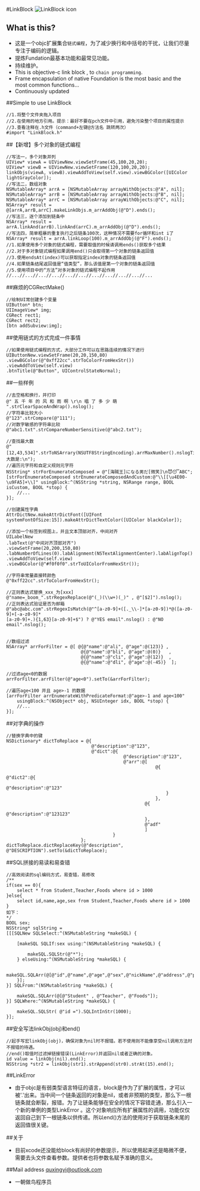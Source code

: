 #LinkBlock
![LinkBlock icon](http://ico.ooopic.com/ajax/iconpng/?id=98399.png)

## What is this?
* 这是一个objc扩展集合`链式编程`，为了减少换行和中括号的干扰，让我们尽量专注于编码的逻辑。
* 提炼Fundation最基本功能和最常见功能。
* 持续维护。
* This is objective-c link block , to `chain programming`.
* Frame encapsulation of native Foundation is the most basic and the most common functions...
* Continuously updated

##Simple to use LinkBlock
```objc
//1.将整个文件夹拖入项目
//2.在使用的地方引用。提示：最好不要在pch文件中引用，避免污染整个项目的属性提示
//3.查看注释在.h文件（command+左键@方法名 跳转两次）
#import "LinkBlock.h"
```
##【新增】多个对象的链式编程
```objc
//写法一，多个对象并列
UIView* viewA = UIViewNew.viewSetFrame(45,100,20,20);
UIView* viewB = UIViewNew.viewSetFrame(120,100,20,20);
linkObjs(viewA, viewB).viewAddToView(self.view).viewBGColor([UIColor lightGrayColor]);
//写法二，数组对象
NSMutableArray* arrA = [NSMutableArray arrayWithObjects:@"A", nil];
NSMutableArray* arrB = [NSMutableArray arrayWithObjects:@"B", nil];
NSMutableArray* arrC = [NSMutableArray arrayWithObjects:@"C", nil];
NSArray* result = @[arrA,arrB,arrC].makeLinkObjs.m_arrAddObj(@"D").ends();
//写法三，逐个添加到链条中
NSArray* result = arrA.linkAnd(arrB).linkAnd(arrC).m_arrAddObj(@"D").ends();
//写法四，简单粗暴的重复执行之后链条100次，这种情况不需要for循环和int i了
NSArray* result = arrA.linkLoop(100).m_arrAddObj(@"F").ends();
//1.如果使用多个对象的链式编程，需要取值的时候请调用ends()获取多个结果
//2.对于多对象链式编程如果调用end()只会取得第一个对象的链条返回值
//3.使用endsAt(index)可以获取指定index对象的链条返回值
//4.如果链条结尾返回值是“值类型”，那么该值是第一个对象的链条返回值
//5.使用项目中的“方法”对多对象的链式编程不起作用
//...//...//...//...//...//...//...//...//...//...//...
```

##麻烦的CGRectMake()
```objc
//绘制UI常创建多个变量
UIButton* btn;
UIImageView* img;
CGRect rect1;
CGRect rect2;
[btn addSubview:img];
```
##使用链式的方式完成一件事情
```objc
//如果使用链式编程的方式，大部分工作可以在思路连续的情况下进行
UIButtonNew.viewSetFrame(20,20,150,80)
.viewBGColor(@"0xff22cc".strToColorFromHexStr())
.viewAddToView(self.view)
.btnTitle(@"Button", UIControlStateNormal);
```
##一些样例
```objc
//去空格和换行，并打印
@" 五 千 年 的 风 和 雨 啊 \r\n 唱 了 多 少 萌 ".strClearSpaceAndWrap().nslog();
//字符串比较大小
@"123".strCompare(@"111");
//对数字敏感的字符串比较
@"abc1.txt".strCompareNumberSensitive(@"abc2.txt");

//查找最大数
@"[12,43,534]".strToNSArrary(NSUTF8StringEncoding).arrMaxNumber().nslogTitle(@"最大数是:\n");
//遍历元字符和自定义规则元字符
NSString* strForEnumerateComposed = @"[海贼王]になる男だ[微笑]\n😈😴ABC";
[strForEnumerateComposed strEnumerateComposedAndCustom:@"\\[[\u4E00-\u9FA5]+\\]" usingBlock:^(NSString *string, NSRange range, BOOL isCustom, BOOL *stop) {
    //...
}];

//创建属性字典
AttrDictNew.makeAttrDictFont([UIFont systemFontOfSize:15]).makeAttrDictTextColor([UIColor blackColor]);

//添加一个标签到视图上，并且文本顶部对齐，中间对齐
UILabelNew
.labText(@"中间对齐顶部对齐")
.viewSetFrame(20,200,150,80)
.labNumberOfLines(0).labAlignment(NSTextAlignmentCenter).labAlignTop()
.viewAddToView(self.view)
.viewBGColor(@"#f0f0f0".strToUIColorFromHexStr());

//字符串常量直接转颜色
@"0xff22cc".strToColorFromHexStr();

//正则表达式替换_xxx_为[xxx]
@"name=_boom_".strRegexReplace(@"(_)(\\w+)(_)" , @"[$2]").nslog();
//正则表达式验证是否为邮箱
@"abc@abc.com".strRegexIsMatch(@"^[a-z0-9]+([._\\-]*[a-z0-9])*@([a-z0-9]+[-a-z0-9]*
[a-z0-9]+.){1,63}[a-z0-9]+$") ? @"YES email".nslog() : @"NO email".nslog();


//数组过滤
NSArray* arrForFilter = @[ @{@"name":@"ali", @"age":@(123)} ,
                            @{@"name":@"bli", @"age":@(0)}   ,
                            @{@"name":@"cli", @"age":@(12)}  ,
                            @{@"name":@"dli", @"age":@(-45)}  ];

//过滤age<0的数据
arrForFilter.arrFilter(@"age<0").setTo(&arrForFilter);

//遍历age<100 并且 age>-1 的数据
[arrForFilter arrEnumerateWithPredicateFormat:@"age>-1 and age<100"
    usingBlock:^(NSObject* obj, NSUInteger idx, BOOL *stop) {
    //...
}];
```
##对字典的操作
```objc
//替换字典中的键
NSDictionary* dictToReplace = @{
                                @"description":@"123",
                                @"dict":@{
                                            @"description":@"123",
                                            @"arr":@[
                                                        @{
                                                            @"dict2":@{
                                                                @"description":@"123"
                                                            }
                                                        },
                                                    @{
                                                        @"description":@"123123"
                                                    },
                                                    @"adf"
                                                    ]
                                        }
                            };
dictToReplace.dictReplaceKey(@"description", @"DESCRIPTION").setTo(&dictToReplace);
```

##SQL拼接的易读和易查错
```objc
//高效阅读的sql编码方式，易查错，易修改
/** 
if(sex == 0){
    select * from Student,Teacher,Foods where id > 1000
}else{
    select id,name,age,sex from Student,Teacher,Foods where id > 1000
}
如下：
*/
BOOL sex;
NSString* sqlString =
[[[SQLNew SQLSelect:^(NSMutableString *makeSQL) {

    [makeSQL SQLIf:sex using:^(NSMutableString *makeSQL) {

        makeSQL.SQLStr(@"*");
    } elseUsing:^(NSMutableString *makeSQL) {

        makeSQL.SQLArr(@[@"id",@"name",@"age",@"sex",@"nickName",@"address",@"point"]);
    }];
}] SQLFrom:^(NSMutableString *makeSQL) {

    makeSQL.SQLArr(@[@"Student" , @"Teacher", @"Foods"]);
}] SQLWhere:^(NSMutableString *makeSQL) {
    
    makeSQL.SQLStr( @"id =").SQLIntInStr(1000);
}];
```

##安全写法linkObj(obj)和end()
```objc
//起手写宏linkObj(obj)，确保对象为nil时不报错。若不使用则不能像享受nil调用方法时不报错的待遇。
//end()取值时过滤掉链接错误(LinkError)并返回nil或者正确的对象。
id value = linkObj(nil).end();
NSString *str2 = linkObj(str1).strAppend(str0).strAt(15).end();
```

##LinkError
* 由于objc是有弱类型语言特征的语言，block是作为了扩展的属性，才可以被'.'出来。当中间一个链条返回的对象是nil，或者非预期的类型，那么下一根链条就会断裂，报错。为了让链条能够在安全的情况下容错走通，那么引入一个新的单例的类型LinkError
。这个对象响应所有扩展属性的调用，功能仅仅返回自己到下一根链条以供传递。所以end()方法的使用对于获取链条末尾的返回值很关键。

##关于
* 目前xcode还没能给block有尚好的参数提示，所以使用起来还是略微不便，需要去头文件查看参数。提供者也将参数名赋予准确的意义。

##Mail address quxingyi@outlook.com
* 一朝做鸟程序员
